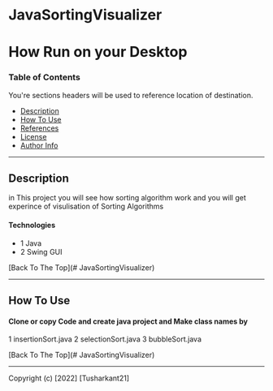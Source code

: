 # JavaSortingVisualizer

# How Run on your Desktop





### Table of Contents
You're sections headers will be used to reference location of destination.

- [Description](#description)
- [How To Use](#how-to-use)
- [References](#references)
- [License](#license)
- [Author Info](#author-info)

---

## Description

in This project you will see how sorting algorithm work and you will get experince of visulisation of Sorting Algorithms

#### Technologies

- 1 Java
- 2 Swing GUI

[Back To The Top](# JavaSortingVisualizer)

---

## How To Use

#### Clone or copy Code and create java project and Make class names by
1 insertionSort.java
2 selectionSort.java
3 bubbleSort.java



   
[Back To The Top](# JavaSortingVisualizer)



---



Copyright (c) [2022] [Tusharkant21]


